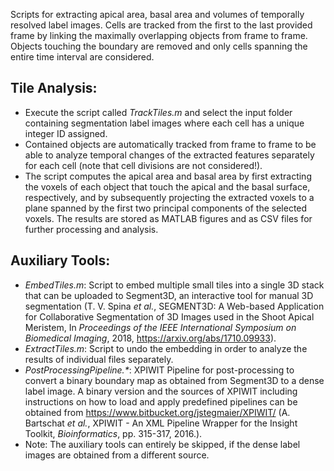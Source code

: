 Scripts for extracting apical area, basal area and volumes of temporally resolved label images. Cells are tracked from the first to the last provided frame by linking the maximally overlapping objects from frame to frame. Objects touching the boundary are removed and only cells spanning the entire time interval are considered.


Tile Analysis:
--------------
- Execute the script called *TrackTiles.m* and select the input folder containing segmentation label images where each cell has a unique integer ID assigned.
- Contained objects are automatically tracked from frame to frame to be able to analyze temporal changes of the extracted features separately for each cell (note that cell divisions are not considered!).
- The script computes the apical area and basal area by first extracting the voxels of each object that touch the apical and the basal surface, respectively, and by subsequently projecting the extracted voxels to a plane spanned by the first two principal components of the selected voxels. The results are stored as MATLAB figures and as CSV files for further processing and analysis.


Auxiliary Tools:
----------------
- *EmbedTiles.m*: Script to embed multiple small tiles into a single 3D stack that can be uploaded to Segment3D, an interactive tool for manual 3D segmentation (T. V. Spina *et al.*, SEGMENT3D: A Web-based Application for Collaborative Segmentation of 3D Images used in the Shoot Apical Meristem, In *Proceedings of the IEEE International Symposium on Biomedical Imaging*, 2018, https://arxiv.org/abs/1710.09933).
- *ExtractTiles.m*: Script to undo the embedding in order to analyze the results of individual files separately.
- *PostProcessingPipeline.\**: XPIWIT Pipeline for post-processing to convert a binary boundary map as obtained from Segment3D to a dense label image. A binary version and the sources of XPIWIT including instructions on how to load and apply predefined pipelines can be obtained from https://www.bitbucket.org/jstegmaier/XPIWIT/ (A. Bartschat *et al.*, XPIWIT - An XML Pipeline Wrapper for the Insight Toolkit, *Bioinformatics*, pp. 315-317, 2016.).
- Note: The auxiliary tools can entirely be skipped, if the dense label images are obtained from a different source.